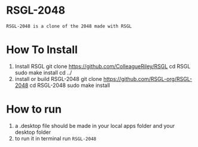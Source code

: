 # RSGL-2048
	RSGL-2048 is a clone of the 2048 made with RSGL

# How To Install
1) Install RSGL
	git clone https://github.com/ColleagueRiley/RSGL
	cd RSGL 
	sudo make install
	cd ../
2) install or build RSGL-2048
	git clone https://github.com/RSGL-org/RSGL-2048
	cd RSGL-2048
	sudo make install

# How to run
1) a .desktop file should be made in your local apps folder and your desktop folder
2) to run it in terminal run
	`RSGL-2048`
